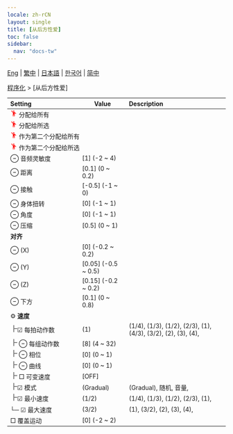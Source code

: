 ```yaml
---
locale: zh-rCN
layout: single
title: [从后方性爱]
toc: false
sidebar:
  nav: "docs-tw"
---
```

[Eng](/dancexr/menu/2025.4/motion/sex_from_behind) | [繁中](/tw/dancexr/menu/2025.4/motion/sex_from_behind) | [日本語](/jp/dancexr/menu/2025.4/motion/sex_from_behind) | [한국어](/kr/dancexr/menu/2025.4/motion/sex_from_behind) | [简中](/zh/dancexr/menu/2025.4/motion/sex_from_behind)

[程序化](../menu#程序化) > [从后方性爱]



| Setting | Value | Description |
| :--- | --- | :--- |
|<nobr><img src="/images/icon/ic_motion.png" alt="motion icon"/> 分配给所有</nobr>|| 
|<nobr><img src="/images/icon/ic_motion.png" alt="motion icon"/> 分配给所选</nobr>|| 
|<nobr><img src="/images/icon/ic_motion.png" alt="motion icon"/> 作为第二个分配给所有</nobr>|| 
|<nobr><img src="/images/icon/ic_motion.png" alt="motion icon"/> 作为第二个分配给所选</nobr>|| 
|<nobr> ⊖ 音频灵敏度</nobr>| [1] (-2 ~ 4) | 
|<nobr> ⊖ 距离</nobr>| [0.1] (0 ~ 0.2) | 
|<nobr> ⊖ 接触</nobr>| [-0.5] (-1 ~ 0) | 
|<nobr> ⊖ 身体扭转</nobr>| [0] (-1 ~ 1) | 
|<nobr> ⊖ 角度</nobr>| [0] (-1 ~ 1) | 
|<nobr> ⊖ 压缩</nobr>| [0.5] (0 ~ 1) | 
|<nobr> <b>对齐</b></nobr>|| 
|<nobr> ⊖ (X)</nobr>| [0] (-0.2 ~ 0.2) | 
|<nobr> ⊖ (Y)</nobr>| [0.05] (-0.5 ~ 0.5) | 
|<nobr> ⊖ (Z)</nobr>| [0.15] (-0.2 ~ 0.2) | 
|<nobr> ⊖ 下方</nobr>| [0.1] (0 ~ 0.8) | 
|<nobr> ⚙️ <b>速度</b></nobr>| | 
|<nobr><img src="/images/icon/ic_line_t.png"/>☑ 每拍动作数</nobr>| (1) | (1/4), (1/3), (1/2), (2/3), (1), (4/3), (3/2), (2), (3), (4), 
|<nobr><img src="/images/icon/ic_line_t.png"/> ⊖ 每组动作数</nobr>| [8] (4 ~ 32) | 
|<nobr><img src="/images/icon/ic_line_t.png"/> ⊖ 相位</nobr>| [0] (0 ~ 1) | 
|<nobr><img src="/images/icon/ic_line_t.png"/> ⊖ 曲线</nobr>| [0] (0 ~ 1) | 
|<nobr><img src="/images/icon/ic_line_t.png"/> □ 可变速度</nobr>| [OFF] | 
|<nobr><img src="/images/icon/ic_line_t.png"/>☑ 模式</nobr>| (Gradual) | (Gradual), 随机, 音量, 
|<nobr><img src="/images/icon/ic_line_t.png"/>☑ 最小速度</nobr>| (1/2) | (1/4), (1/3), (1/2), (2/3), (1), 
|<nobr>└─ ☑ 最大速度</nobr>| (3/2) | (1), (3/2), (2), (3), (4), 
|<nobr> □ 覆盖运动</nobr>| [0] (-2 ~ 2) | 
